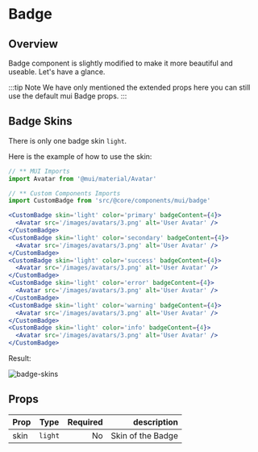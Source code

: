 # Badge

## Overview

Badge component is slightly modified to make it more beautiful and useable. Let's have a glance.

:::tip Note
We have only mentioned the extended props here you can still use the default mui Badge props.
:::

## Badge Skins

There is only one badge skin `light`.

Here is the example of how to use the skin:

```jsx
// ** MUI Imports
import Avatar from '@mui/material/Avatar'

// ** Custom Components Imports
import CustomBadge from 'src/@core/components/mui/badge'

<CustomBadge skin='light' color='primary' badgeContent={4}>
  <Avatar src='/images/avatars/3.png' alt='User Avatar' />
</CustomBadge>
<CustomBadge skin='light' color='secondary' badgeContent={4}>
  <Avatar src='/images/avatars/3.png' alt='User Avatar' />
</CustomBadge>
<CustomBadge skin='light' color='success' badgeContent={4}>
  <Avatar src='/images/avatars/3.png' alt='User Avatar' />
</CustomBadge>
<CustomBadge skin='light' color='error' badgeContent={4}>
  <Avatar src='/images/avatars/3.png' alt='User Avatar' />
</CustomBadge>
<CustomBadge skin='light' color='warning' badgeContent={4}>
  <Avatar src='/images/avatars/3.png' alt='User Avatar' />
</CustomBadge>
<CustomBadge skin='light' color='info' badgeContent={4}>
  <Avatar src='/images/avatars/3.png' alt='User Avatar' />
</CustomBadge>
```

Result:

<img alt='badge-skins' class='medium-zoom' :src="$withBase('/images/components/badge-skin.png')" />

## Props

| Prop |  Type   | Required |       description |
| ---- | :-----: | -------: | ----------------: |
| skin | `light` |       No | Skin of the Badge |

